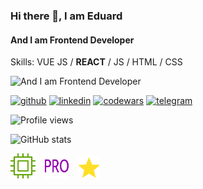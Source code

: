    ### Hi there 👋, I am Eduard
   #### And I am Frontend Developer

Skills: VUE JS / **REACT** / JS / HTML / CSS

![And I am Frontend Developer](https://i.gifer.com/2of.gif)

[<img src='https://cdn.jsdelivr.net/npm/simple-icons@3.0.1/icons/github.svg' alt='github' height='40'>](https://github.com/Eduard-Mychka)  [<img src='https://cdn.jsdelivr.net/npm/simple-icons@3.0.1/icons/linkedin.svg' alt='linkedin' height='40'>](https://www.linkedin.com/in/https://www.linkedin.com/in/eduard-mychka-3055851a4//)  [<img src='https://cdn.jsdelivr.net/npm/simple-icons@3.0.1/icons/codewars.svg' alt='codewars' height='40'>](https://www.codewars.com/users/Eduard-Mychka)  [<img src='https://cdn.jsdelivr.net/npm/simple-icons@3.0.1/icons/telegram.svg' alt='telegram' height='40'>](https://t.me/edkowich)  

![Profile views](https://gpvc.arturio.dev/Eduard-Mychka)  

![GitHub stats](https://github-readme-stats.vercel.app/api?username=Eduard-Mychka&show_icons=true&theme=radical)

<a href='https://docs.github.com/en/developers'><img src='https://raw.githubusercontent.com/acervenky/animated-github-badges/master/assets/devbadge.gif' width='40' height='40'></a> <a href='https://github.com/pricing'><img src='https://raw.githubusercontent.com/acervenky/animated-github-badges/master/assets/pro.gif' width='40' height='40'></a> <a href='https://stars.github.com/'><img src='https://raw.githubusercontent.com/acervenky/animated-github-badges/master/assets/starbadge.gif' width='35' height='35'></a> 
